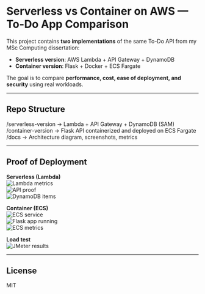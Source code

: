 # Serverless vs Container on AWS — To-Do App Comparison

This project contains **two implementations** of the same To-Do API from my MSc Computing dissertation:

- **Serverless version**: AWS Lambda + API Gateway + DynamoDB  
- **Container version**: Flask + Docker + ECS Fargate  

The goal is to compare **performance, cost, ease of deployment, and security** using real workloads.

---

## Repo Structure
/serverless-version → Lambda + API Gateway + DynamoDB (SAM)  
/container-version → Flask API containerized and deployed on ECS Fargate  
/docs → Architecture diagram, screenshots, metrics

---

## Proof of Deployment

**Serverless (Lambda)**  
![Lambda metrics](docs/serverless/lambda-metrics.png)  
![API proof](docs/serverless/api-proof.png)  
![DynamoDB items](docs/serverless/dynamodb-table.png)

**Container (ECS)**  
![ECS service](docs/container/ecs-service.png)  
![Flask app running](docs/container/flask-api-proof.png)  
![ECS metrics](docs/container/ecs-metrics.png)

**Load test**  
![JMeter results](docs/jmeter/load-test-results.png)

---

## License
MIT
